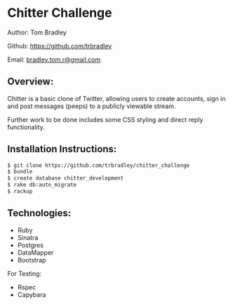 Chitter Challenge
=================

Author: Tom Bradley

Github: https://github.com/trbradley

Email: bradley.tom.r@gmail.com

Overview:
-------

Chitter is a basic clone of Twitter, allowing users to create accounts, sign in and post messages (peeps) to a publicly viewable stream.

Further work to be done includes some CSS styling and direct reply functionality.

Installation Instructions:
-------

```sh
$ git clone https://github.com/trbradley/chitter_challenge
$ bundle
$ create database chitter_development
$ rake db:auto_migrate
$ rackup
```

Technologies:
-------

* Ruby
* Sinatra
* Postgres
* DataMapper
* Bootstrap

For Testing:
* Rspec
* Capybara
